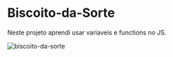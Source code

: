 # Biscoito-da-Sorte

Neste projeto aprendi usar variaveis e functions no JS.

![biscoito-da-sorte](https://github.com/gabherel/Biscoito-da-Sorte/assets/56739290/ba41cf43-defa-4729-9d25-59567780dd60)
